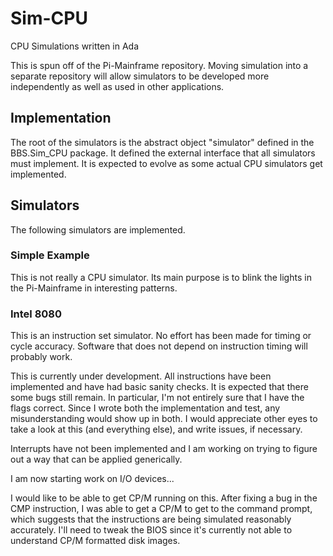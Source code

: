 # Sim-CPU
CPU Simulations written in Ada

This is spun off of the Pi-Mainframe repository.  Moving simulation into
a separate repository will allow simulators to be developed more independently
as well as used in other applications.

## Implementation
The root of the simulators is the abstract object "simulator" defined in the
BBS.Sim_CPU package.  It defined the external interface that all simulators
must implement.  It is expected to evolve as some actual CPU simulators get
implemented.

## Simulators
The following simulators are implemented.

### Simple Example
This is not really a CPU simulator.  Its main purpose is to blink the lights
in the Pi-Mainframe in interesting patterns.

### Intel 8080
This is an instruction set simulator.  No effort has been made for timing or
cycle accuracy.  Software that does not depend on instruction timing will
probably work.

This is currently under development.  All instructions have been implemented
and have had basic sanity checks.  It is expected that there some bugs still
remain.  In particular, I'm not entirely sure that I have the flags correct.
Since I wrote both the implementation and test, any misunderstanding would
show up in both.  I would appreciate other eyes to take a look at this (and
everything else), and write issues, if necessary.

Interrupts have not been implemented and I am working on trying to figure out
a way that can be applied generically.

I am now starting work on I/O devices...

I would like to be able to get CP/M running on this.  After fixing a bug
in the CMP instruction, I was able to get a CP/M to get to the command
prompt, which suggests that the instructions are being simulated reasonably
accurately.  I'll need to tweak the BIOS since it's currently not able
to understand CP/M formatted disk images.
